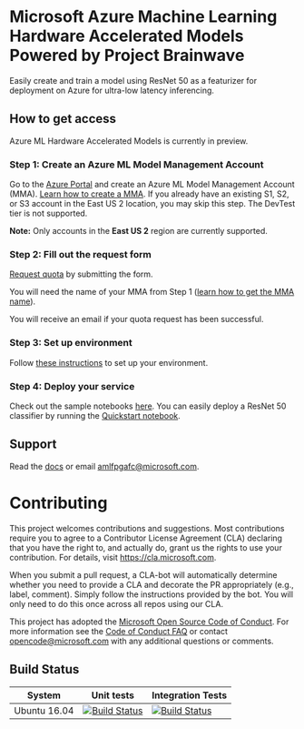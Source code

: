 # Microsoft Azure Machine Learning Hardware Accelerated Models Powered by Project Brainwave

Easily create and train a model using ResNet 50 as a featurizer for deployment on Azure for ultra-low latency inferencing.

## How to get access

Azure ML Hardware Accelerated Models is currently in preview.

### Step 1: Create an Azure ML Model Management Account

Go to the [Azure Portal](https://aka.ms/aml-create-mma) and create an Azure ML Model Management Account (MMA).  [Learn how to create a MMA](docs/README.md#create-azure-ml-model-management-account).  If you already have an existing S1, S2, or S3 account in the East US 2 location, you may skip this step.  The DevTest tier is not supported.

**Note:** Only accounts in the **East US 2** region are currently supported.

### Step 2: Fill out the request form

[Request quota](https://forms.office.com/Pages/ResponsePage.aspx?id=v4j5cvGGr0GRqy180BHbR2nac9-PZhBDnNSV2ITz0LNURFJDR1NWMklTMU0xUTZUMjNWRkxHRzJOUC4u) by submitting the form.

You will need the name of your MMA from Step 1 ([learn how to get the MMA name](docs/README.md#get-mma-information)).

You will receive an email if your quota request has been successful.

### Step 3: Set up environment

Follow [these instructions](docs/README.md#set-up-environment) to set up your environment.

### Step 4: Deploy your service

Check out the sample notebooks [here](notebooks/resnet50).  You can easily deploy a ResNet 50 classifier by running the [Quickstart notebook](notebooks/resnet50/00_QuickStart.ipynb).

## Support
Read the [docs](docs) or email amlfpgafc@microsoft.com.

# Contributing

This project welcomes contributions and suggestions.  Most contributions require you to agree to a
Contributor License Agreement (CLA) declaring that you have the right to, and actually do, grant us
the rights to use your contribution. For details, visit https://cla.microsoft.com.

When you submit a pull request, a CLA-bot will automatically determine whether you need to provide
a CLA and decorate the PR appropriately (e.g., label, comment). Simply follow the instructions
provided by the bot. You will only need to do this once across all repos using our CLA.

This project has adopted the [Microsoft Open Source Code of Conduct](https://opensource.microsoft.com/codeofconduct/).
For more information see the [Code of Conduct FAQ](https://opensource.microsoft.com/codeofconduct/faq/) or
contact [opencode@microsoft.com](mailto:opencode@microsoft.com) with any additional questions or comments.

## Build Status

System | Unit tests | Integration Tests
--- | --- | ---
Ubuntu 16.04 | [![Build Status](https://msdata.visualstudio.com/_apis/public/build/definitions/3adb301f-9ede-41f2-933b-fcd1a486ff7f/2908/badge)](https://msdata.visualstudio.com/Vienna/_build/index?definitionId=2908) | [![Build Status](https://msdata.visualstudio.com/_apis/public/build/definitions/3adb301f-9ede-41f2-933b-fcd1a486ff7f/2916/badge)](https://msdata.visualstudio.com/Vienna/_build/index?definitionId=2916)